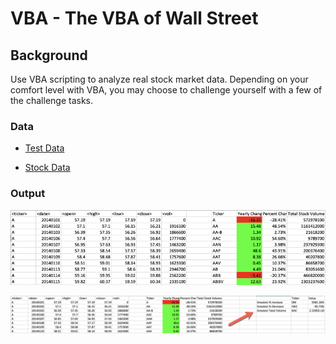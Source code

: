 # VBA - The VBA of Wall Street

## Background

Use VBA scripting to analyze real stock market data. Depending on your comfort level with VBA, you may choose to challenge yourself with a few of the challenge tasks.

<!-- ### Before You Begin

1. Create a new repository for this project called `VBA-challenge`. **Do not add this homework to an existing repository**.

2. Inside the new repository that you just created, add any VBA files you use for this assignment. These will be the main scripts to run for each analysis.
 -->
### Data

* [Test Data](Resources/alphabetical_testing.xlsx)

* [Stock Data](Resources/Multiple_year_stock_data.xlsx)

### Output

<!-- ![stock Market](stockmarket.jpg) -->

<!-- ## Instructions

* Create a script that will loop through all the stocks for one year and output the following information.

  * The ticker symbol.

  * Yearly change from opening price at the beginning of a given year to the closing price at the end of that year.

  * The percent change from opening price at the beginning of a given year to the closing price at the end of that year.

  * The total stock volume of the stock.

* You should also have conditional formatting that will highlight positive change in green and negative change in red.

* The result should look as follows. -->

![moderate_solution](moderate_solution.png)

<!-- ## BONUS

* Your solution will also be able to return the stock with the "Greatest % increase", "Greatest % decrease" and "Greatest total volume". The solution will look as follows: -->

![hard_solution](hard_solution.png)

<!-- * Make the appropriate adjustments to your VBA script that will allow it to run on every worksheet, i.e., every year, just by running the VBA script once.

## Other Considerations

* Use the sheet `alphabetical_testing.xlsx` while developing your code. This data set is smaller and will allow you to test faster. Your code should run on this file in less than 3-5 minutes.

* Make sure that the script acts the same on each sheet. The joy of VBA is to take the tediousness out of repetitive task and run over and over again with a click of the button. -->
